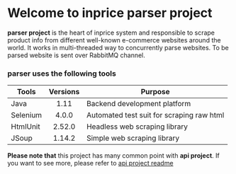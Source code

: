 # Welcome to inprice parser project

**parser project** is the heart of inprice system and responsible to scrape product info from different well-known e-commerce websites around the world.
It works in multi-threaded way to concurrently parse websites. To be parsed website is sent over RabbitMQ channel.

### parser uses the following tools

| Tools             | Versions | Purpose                                        |
|-------------------|:--------:|------------------------------------------------|
| Java              |   1.11   | Backend development platform                   |
| Selenium          |  4.0.0   | Automated test suit for scraping raw html      |
| HtmlUnit          |  2.52.0  | Headless web scraping library                  |
| JSoup             |  1.14.2  | Simple web scraping library                    |


**Please note that** this project has many common point with **api project**. If you want to see more, please refer to [api project readme](https://github.com/inprice/api/blob/master/README.md)
